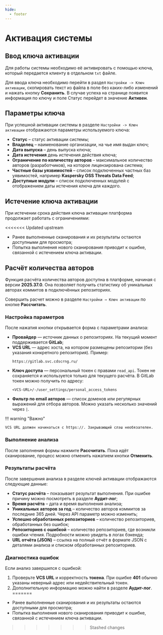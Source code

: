 ```yaml
---
hide:
  - footer
---
```


# Активация системы

## Ввод ключа активации

Для работы системы необходимо её активировать с помощью ключа, который передается клиенту в отдельном `txt` файле.

Для ввода ключа необходимо перейти в раздел `Настройки -> Ключ активации`, скопировать текст из файла в поле без каких-либо изменений и нажать кнопку **Сохранить**. В случае успеха на странице появится информация по ключу и поле Статус перейдет в значение **Активен**.

## Параметры ключа

При успешной активации системы в разделе `Настройки -> Ключ активации` отображаются параметры используемого ключа:

- **Статус** – статус активации системы;
- **Владелец** – наименование организации, на чье имя выдан ключ;
- **Дата выпуска** – день выпуска ключа;
- **Дата истечения** день истечения действия ключа;
- **Ограничение по количеству авторов** – максимальное количество авторов (разработчиков), на которое лицензирована система;
- **Частные базы уязвимостей** – список подключенных частных баз уявимостей, например **Kaspersky OSS Threats Data Feed**;
- **Доступные модули** – список подключенных модулей с отображением даты истечения ключа для каждого.

## Истечение ключа активации

При истечении срока действия ключа активации платформа продолжает работать с ограничениями:

<<<<<<< Updated upstream
- Ранее выполненные сканирования и их результаты остаются доступными для просмотра;
- Попытка выполнения нового сканирования приводит к ошибке, связанной с истечением ключа активации.

## Расчёт количества авторов

Функция расчёта количества авторов доступна в платформе, начиная с версии **2025.37.0**. Она позволяет получить статистику об уникальных авторах коммитов в подключённых репозиториях.

Совершить расчет можно в разделе `Настройки → Ключ активации` по кнопке **Рассчитать**.

### Настройка параметров

После нажатия кнопки открывается форма с параметрами анализа:

- **Провайдер** — источник данных о репозиториях. На текущий момент поддерживается **GitLab**;
- **VCS URL** — адрес хоста, на котором размещены репозитории (без указания конкретного репозитория).
  Пример:
  ```
  https://gitlab.svc.cdscrng.ru/
  ```
- **Ключ доступа** — персональный токен с правами `read_api`. Токен не сохраняется и используется только для текущего расчёта.
  В GitLab токен можно получить по адресу:
  ```
  <VCS-URL>/-/user_settings/personal_access_tokens
  ```
- **Фильтр по email авторов** — список доменов или регулярных выражений для отбора авторов. Можно указать несколько значений через `|`.


!!! warning "Важно"

    VCS URL должен начинаться с https://. Закрывающий слэш необязателен.

### Выполнение анализа

После заполнения формы нажмите **Рассчитать**. Пока идёт сканирование, процесс можно отменить нажатием кнопки **Отменить**.

### Результаты расчёта

После завершения анализа в разделе ключей активации отображаются следующие данные:

- **Статус расчёта** – показывает результат выполнения. При ошибке причину можно посмотреть в разделе **Аудит-лог**;
- **Время расчёта** – дата и время выполнения анализа;
- **Уникальных авторов за год** – количество авторов коммитов за последние 365 дней. Через API параметр можно изменить;
- **Успешно обработанных репозиториев** – количество репозиториев, обработанных без ошибок;
- **Репозиториев с ошибкой** – количество репозиториев, где возникли ошибки чтения. Подробности можно увидеть в логах бэкенда;
- **URL отчёта (JSON)** – ссылка на полный отчёт в формате JSON с деталями анализа и списком обработанных репозиториев.

### Диагностика ошибок

Если анализ завершился с ошибкой:

1. Проверьте **VCS URL** и корректность **токена**. При ошибке **401** обычно указаны неверный адрес или недействительный токен.
3. Дополнительную информацию можно найти в разделе **Аудит-лог**.
=======
- Ранее выполненные сканирования и их результаты остаются доступными для просмотра;
- Попытка выполнения нового сканирования приводит к ошибке, связанной с истечением ключа активации.
>>>>>>> Stashed changes
